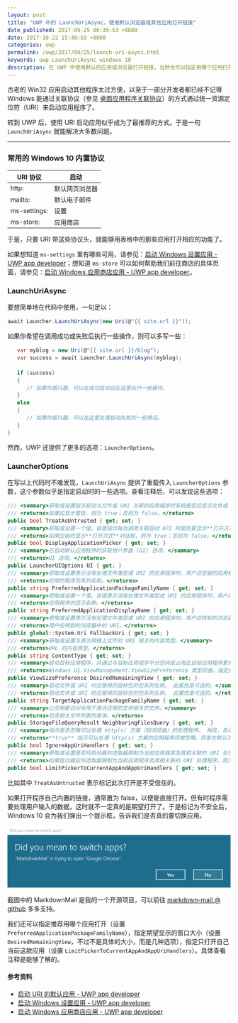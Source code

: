 ```yaml
---
layout: post
title: "UWP 中的 LaunchUriAsync，使用默认浏览器或其他应用打开链接"
date_published: 2017-09-25 00:39:53 +0800
date: 2017-10-22 15:48:59 +0800
categories: uwp
permalink: /uwp/2017/09/25/launch-uri-async.html
keywords: uwp LaunchUriAsync windows 10
description: 在 UWP 中使用默认的应用或浏览器打开链接，当然也可以指定用哪个应用打开。
---
```


古老的 Win32 应用启动其他程序太过方便，以至于一部分开发者都已经不记得 Windows 能通过关联协议（参见 [桌面应用程序关联协议](/windows/2015/07/07/associate-with-file-or-protocol.html)）的方式通过统一资源定位符（URI）来启动应用程序了。

转到 UWP 后，使用 URI 启动应用似乎成为了最推荐的方式。于是一句 `LaunchUriAsync` 就能解决大多数问题。

---

### 常用的 Windows 10 内置协议

URI 协议|启动
-|-
http:|默认网页浏览器
mailto:|默认电子邮件
ms-settings:|设置
ms-store:|应用商店

于是，只要 URI 带这些协议头，就能够用表格中的那些应用打开相应的功能了。

如果想知道 `ms-settings` 里有哪些可用，请参见：[启动 Windows 设置应用 - UWP app developer](https://docs.microsoft.com/zh-cn/windows/uwp/launch-resume/launch-settings-app)；想知道 `ms-store` 可以如何帮助我们前往商店的具体页面，请参见：[启动 Windows 应用商店应用 - UWP app developer](https://docs.microsoft.com/zh-cn/windows/uwp/launch-resume/launch-store-app)。

### LaunchUriAsync

要想简单地在代码中使用，一句足以：

```csharp
await Launcher.LaunchUriAsync(new Uri(@"{{ site.url }}"));
```

如果你希望在调用成功或失败后执行一些操作，则可以多写一些：

```csharp
   var myblog = new Uri(@"{{ site.url }}/blog");
   var success = await Launcher.LaunchUriAsync(myblog);

   if (success)
   {
      // 如果你感兴趣，可以在成功启动后在这里执行一些操作。
   }
   else
   {
      // 如果你感兴趣，可以在这里处理启动失败的一些情况。
   }
}
```

然而，UWP 还提供了更多的选项：`LauncherOptions`。

### LauncherOptions

在写以上代码时不难发现，`LaunchUriAsync` 提供了重载传入 `LauncherOptions` 参数，这个参数似乎是指定启动时的一些选项。查看注释后，可以发现这些选项：

```csharp
/// <summary>获取或设置指示启动与文件或 URI 关联的应用程序时系统是否应显示文件或 URI 可能会不安全的警告的值。</summary>
/// <returns>如果应显示警告，则为 true；否则为 false。</returns>
public bool TreatAsUntrusted { get; set; }
/// <summary>获取或设置一个值，该值指示每当调用关联启动 API 时是否要显示**打开方式**对话框。</summary>
/// <returns>如果应始终显示**打开方式**对话框，则为 true；否则为 false。</returns>
public bool DisplayApplicationPicker { get; set; }
/// <summary>在启动默认应用程序时获取用户界面 (UI) 选项。</summary>
/// <returns>UI 选项。</returns>
public LauncherUIOptions UI { get; }
/// <summary>获取或设置表示没有处理文件类型或 URI 的应用程序时，用户应安装的应用程序在存储区中的包系列名称的值。</summary>
/// <returns>应用的程序包系列名称。</returns>
public string PreferredApplicationPackageFamilyName { get; set; }
/// <summary>获取或设置一个值，该值表示没有处理文件类型或 URI 的应用程序时，用户应安装的应用程序在存储区中的显示名称。</summary>
/// <returns>应用程序的显示名称。</returns>
public string PreferredApplicationDisplayName { get; set; }
/// <summary>获取或设置表示没有处理文件类型或 URI 的应用程序时，用户应转到的浏览器中的 URI 的值。</summary>
/// <returns>用户应转到的浏览器中的 URI。</returns>
public global::System.Uri FallbackUri { get; set; }
/// <summary>获取或设置与表示网络上文件的 URI 相关的内容类型。</summary>
/// <returns>URL 的内容类型。</returns>
public string ContentType { get; set; }
/// <summary>启动目标应用程序，并通过与目标应用程序平分空间或占用比目标应用程序更多或更少的空间，让当前运行的源应用程序保留在屏幕上。</summary>
/// <returns>Windows.UI.ViewManagement.ViewSizePreference 类型的值，指定应用程序所需的视图大小。</returns>
public ViewSizePreference DesiredRemainingView { get; set; }
/// <summary>启动文件或 URI 时应使用的目标包的包系列名称。 此属性是可选的。</summary>
/// <returns>启动文件或 URI 时应使用的目标包的包系列名称。 此属性是可选的。</returns>
public string TargetApplicationPackageFamilyName { get; set; }
/// <summary>让应用能访问与用于激活应用的文件相关的文件。</summary>
/// <returns>包含相关文件列表的查询。</returns>
public StorageFileQueryResult NeighboringFilesQuery { get; set; }
/// <summary>指示是否忽略可以处理 http(s) 方案（如浏览器）的处理程序。 相反，启动将回退到默认浏览器。</summary>
/// <returns>**true** 指示可以处理 http(s) 方案的应用程序将被忽略，而是在默认浏览器中打开该 URI；否则为 **false**。</returns>
public bool IgnoreAppUriHandlers { get; set; }
/// <summary>获取或设置是否将启动器的选取器限制为当前应用程序及其相关联的 URI 处理程序。</summary>
/// <returns>如果启动器应将选取器限制为当前应用程序及其相关联的 URI 处理程序，则为 true；否则为 false。</returns>
public bool LimitPickerToCurrentAppAndAppUriHandlers { get; set; }
```

比如其中 `TreatAsUntrusted` 表示标记此次打开是不受信任的。

如果打开程序自己内置的链接，通常置为 false，以便能直接打开。但有时程序需要处理用户输入的数据，这时就不一定真的是期望打开了。于是标记为不安全后，Windows 10 会为我们弹出一个提示框，告诉我们是否真的要切换应用。

![Did you mean to switch apps](/static/posts/2017-09-25-00-18-22.png)

截图中的 MarkdownMail 是我的一个开源项目，可以前往 [markdown-mail @ github](https://github.com/dualxu/markdown-mail) 多多支持。

我们还可以指定推荐用哪个应用打开（设置 `PreferredApplicationPackageFamilyName`），指定期望显示的窗口大小（设置 `DesiredRemainingView`，不过不是具体的大小，而是几种选项），指定只打开自己当前这款应用（设置 `LimitPickerToCurrentAppAndAppUriHandlers`）。具体查看注释是能够了解的。

#### 参考资料
- [启动 URI 的默认应用 - UWP app developer](https://docs.microsoft.com/zh-cn/windows/uwp/launch-resume/launch-default-app)
- [启动 Windows 设置应用 - UWP app developer](https://docs.microsoft.com/zh-cn/windows/uwp/launch-resume/launch-settings-app)
- [启动 Windows 应用商店应用 - UWP app developer](https://docs.microsoft.com/zh-cn/windows/uwp/launch-resume/launch-store-app)
